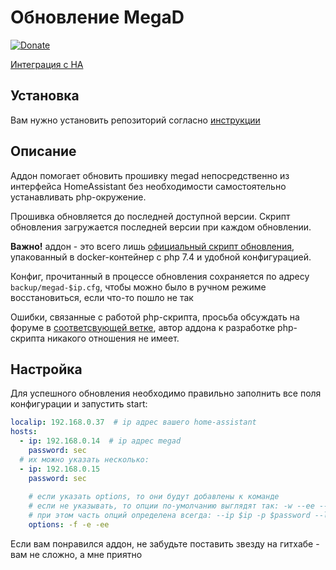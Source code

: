 # Обновление MegaD
[![Donate](https://img.shields.io/badge/donate-Yandex-red.svg)](https://yoomoney.ru/to/410013955329136)

[Интеграция с HA](https://github.com/andvikt/mega_hacs.git)
## Установка

Вам нужно установить репозиторий согласно [инструкции](https://github.com/andvikt/mega_addon)

## Описание

Аддон помогает обновить прошивку megad непосредственно из интерфейса HomeAssistant без необходимости самостоятельно 
устанавливать php-окружение.

Прошивка обновляется до последней доступной версии. Скрипт обновления загружается последней версии при каждом обновлении.

**Важно!** аддон - это всего лишь [официальный скрипт обновления](https://www.ab-log.ru/smart-house/ethernet/megad-upgrade),
упакованный в docker-контейнер с php 7.4 и удобной конфигурацией.

Конфиг, прочитанный в процессе обновления сохраняется по адресу `backup/megad-$ip.cfg`, чтобы можно было
в ручном режиме восстановиться, если что-то пошло не так

Ошибки, связанные с работой php-скрипта, просьба обсуждать на форуме в 
[соответсвующей ветке](https://www.ab-log.ru/forum/viewtopic.php?f=1&t=1195), автор аддона к разработке php-скрипта никакого
отношения не имеет.

## Настройка
Для успешного обновления необходимо правильно заполнить все поля конфигурации и запустить start:
```yaml
localip: 192.168.0.37  # ip адрес вашего home-assistant
hosts:
  - ip: 192.168.0.14  # ip адрес megad
    password: sec
  # их можно указать несколько:
  - ip: 192.168.0.15
    password: sec
    
    # если указать options, то они будут добавлены к команде
    # если не указывать, то опции по-умолчанию выглядят так: -w --ee --read-conf /backup/megad-$ip.cfg --write-conf /backup/megad-$ip.cfg
    # при этом часть опций определена всегда: --ip $ip -p $password --local-ip $localip
    options: -f -e -ee
```

Если вам понравился аддон, не забудьте поставить звезду на гитхабе - вам не сложно, а мне приятно
